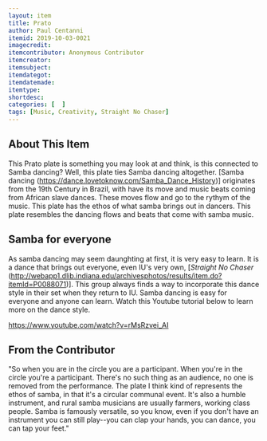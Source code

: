 ```yaml
---
layout: item
title: Prato
author: Paul Centanni
itemid: 2019-10-03-0021
imagecredit: 
itemcontributor: Anonymous Contributor
itemcreator: 
itemsubject: 
itemdategot: 
itemdatemade: 
itemtype: 
shortdesc: 
categories: [  ]
tags: [Music, Creativity, Straight No Chaser]
---
```

## About This Item

This Prato plate is something you may look at and think, is this connected to Samba dancing?  Well, this plate ties Samba dancing altogether.  [Samba dancing (https://dance.lovetoknow.com/Samba_Dance_History)] originates from the 19th Century in Brazil, with have its move and music beats coming from African slave dances.  These moves flow and go to the rythym of the music.  This plate has the ethos of what samba brings out in dancers.  This plate resembles the dancing flows and beats that come with samba music.


## Samba for everyone

As samba dancing may seem daunghting at first, it is very easy to learn.  It is a dance that brings out everyone, even IU's very own, [*Straight No Chaser* (http://webapp1.dlib.indiana.edu/archivesphotos/results/item.do?itemId=P0088071)].  This group always finds a way to incorporate this dance style in their set when they return to IU.  Samba dancing is easy for everyone and anyone can learn.  Watch this Youtube tutorial below to learn more on the dance style.

https://www.youtube.com/watch?v=rMsRzvei_AI

## From the Contributor
"So when you are in the circle you are a participant. When you're in the circle you're a participant. There's no such thing as an audience, no one is removed from the performance. The plate I think kind of represents the ethos of samba, in that it's a circular communal event. It's also a humble instrument, and rural samba musicians are usually farmers, working class people. Samba is famously versatile, so you know, even if you don't have an instrument you can still play--you can clap your hands, you can dance, you can tap your feet." 
